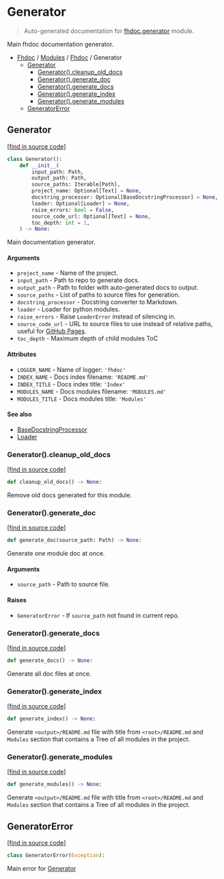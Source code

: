 # Generator

> Auto-generated documentation for [fhdoc.generator](../../fhdoc/generator.py) module.

Main fhdoc documentation generator.

- [Fhdoc](../README.md#fhdoc-index) / [Modules](../MODULES.md#modules) / [Fhdoc](index.md#fhdoc) / Generator
    - [Generator](#generator)
        - [Generator().cleanup_old_docs](#generatorcleanup_old_docs)
        - [Generator().generate_doc](#generatorgenerate_doc)
        - [Generator().generate_docs](#generatorgenerate_docs)
        - [Generator().generate_index](#generatorgenerate_index)
        - [Generator().generate_modules](#generatorgenerate_modules)
    - [GeneratorError](#generatorerror)

## Generator

[[find in source code]](../../fhdoc/generator.py#L35)

```python
class Generator():
    def __init__(
        input_path: Path,
        output_path: Path,
        source_paths: Iterable[Path],
        project_name: Optional[Text] = None,
        docstring_processor: Optional[BaseDocstringProcessor] = None,
        loader: Optional[Loader] = None,
        raise_errors: bool = False,
        source_code_url: Optional[Text] = None,
        toc_depth: int = 1,
    ) -> None:
```

Main documentation generator.

#### Arguments

- `project_name` - Name of the project.
- `input_path` - Path to repo to generate docs.
- `output_path` - Path to folder with auto-generated docs to output.
- `source_paths` - List of paths to source files for generation.
- `docstring_processor` - Docstring converter to Markdown.
- `loader` - Loader for python modules.
- `raise_errors` - Raise `LoaderError` instead of silencing in.
- `source_code_url` - URL to source files to use instead of relative paths,
 useful for [GitHub Pages](https://pages.github.com/).
- `toc_depth` - Maximum depth of child modules ToC

#### Attributes

- `LOGGER_NAME` - Name of logger: `'fhdoc'`
- `INDEX_NAME` - Docs index filename: `'README.md'`
- `INDEX_TITLE` - Docs index title: `'Index'`
- `MODULES_NAME` - Docs modules filename: `'MODULES.md'`
- `MODULES_TITLE` - Docs modules title: `'Modules'`

#### See also

- [BaseDocstringProcessor](processors/base.md#basedocstringprocessor)
- [Loader](loader.md#loader)

### Generator().cleanup_old_docs

[[find in source code]](../../fhdoc/generator.py#L159)

```python
def cleanup_old_docs() -> None:
```

Remove old docs generated for this module.

### Generator().generate_doc

[[find in source code]](../../fhdoc/generator.py#L204)

```python
def generate_doc(source_path: Path) -> None:
```

Generate one module doc at once.

#### Arguments

- `source_path` - Path to source file.

#### Raises

- `GeneratorError` - If `source_path` not found in current repo.

### Generator().generate_docs

[[find in source code]](../../fhdoc/generator.py#L341)

```python
def generate_docs() -> None:
```

Generate all doc files at once.

### Generator().generate_index

[[find in source code]](../../fhdoc/generator.py#L358)

```python
def generate_index() -> None:
```

Generate `<output>/README.md` file with title from `<root>/README.md` and `Modules`
section that contains a Tree of all modules in the project.

### Generator().generate_modules

[[find in source code]](../../fhdoc/generator.py#L387)

```python
def generate_modules() -> None:
```

Generate `<output>/README.md` file with title from `<root>/README.md` and `Modules`
section that contains a Tree of all modules in the project.

## GeneratorError

[[find in source code]](../../fhdoc/generator.py#L29)

```python
class GeneratorError(Exception):
```

Main error for [Generator](#generator)
